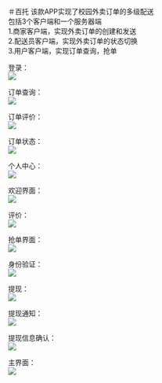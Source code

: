 ＃百托
该款APP实现了校园外卖订单的多级配送 <br> 
包括3个客户端和一个服务器端<br> 
1.商家客户端，实现外卖订单的创建和发送 <br> 
2.配送员客户端，实现外卖订单的状态切换 <br> 
3.用户客户端，实现订单查询，抢单<br> 

登录：<br> 
![](https://github.com/GodWen/baituo/raw/master//image-2/登录.jpg)  


订单查询：<br> 
![](https://github.com/GodWen/baituo/raw/master//image-2/订单查询.jpg)  


订单评价：<br> 
![](https://github.com/GodWen/baituo/raw/master//image-2/订单评价.jpg)  


订单状态：<br> 
![](https://github.com/GodWen/baituo/raw/master//image-2/订单状态.jpg)  


个人中心：<br> 
![](https://github.com/GodWen/baituo/raw/master//image-2/个人中心.jpg)  


欢迎界面：<br> 
![](https://github.com/GodWen/baituo/raw/master//image-2/欢迎界面.jpg)  


评价：<br> 
![](https://github.com/GodWen/baituo/raw/master//image-2/评价.jpg)  


抢单界面：<br> 
![](https://github.com/GodWen/baituo/raw/master//image-2/抢单界面.jpg)  


身份验证：<br> 
![](https://github.com/GodWen/baituo/raw/master//image-2/身份验证.jpg)  


提现：<br> 
![](https://github.com/GodWen/baituo/raw/master//image-2/提现.jpg)  


提现通知：<br> 
![](https://github.com/GodWen/baituo/raw/master//image-2/提现通知.jpg)  


提现信息确认：<br> 
![](https://github.com/GodWen/baituo/raw/master//image-2/提现信息确认.jpg)  


主界面：<br> 
![](https://github.com/GodWen/baituo/raw/master//image-2/主界面.jpg)  





